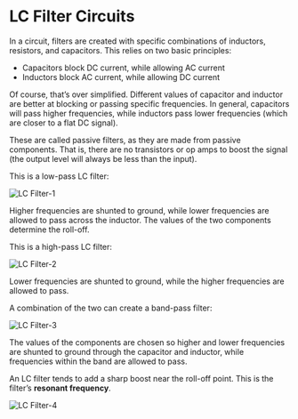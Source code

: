# LC Filter Circuits

In a circuit, filters are created with specific combinations of inductors, resistors, and capacitors. This relies on two basic principles:
* Capacitors block DC current, while allowing AC current
* Inductors block AC current, while allowing DC current

Of course, that’s over simplified. Different values of capacitor and inductor are better at blocking or passing specific frequencies. In general, capacitors will pass higher frequencies, while inductors pass lower frequencies (which are closer to a flat DC signal).

These are called passive filters, as they are made from passive components. That is, there are no transistors or op amps to boost the signal (the output level will always be less than the input).

This is a low-pass LC filter:

![LC Filter-1](https://github.com/user-attachments/assets/b74bd8b2-4c37-41c3-b2e6-893237f6c2c7)


Higher frequencies are shunted to ground, while lower frequencies are allowed to pass across the inductor. The values of the two components determine the roll-off.

This is a high-pass LC filter:

![LC Filter-2](https://github.com/user-attachments/assets/6642f5a4-1770-4ee0-8c38-75fc89f1d57c)


Lower frequencies are shunted to ground, while the higher frequencies are allowed to pass.

A combination of the two can create a band-pass filter:

![LC Filter-3](https://github.com/user-attachments/assets/527bba07-9397-4b71-88c5-ae9e779cb114)


The values of the components are chosen so higher and lower frequencies are shunted to ground through the capacitor and inductor, while frequencies within the band are allowed to pass.

An LC filter tends to add a sharp boost near the roll-off point. This is the filter’s **resonant frequency**.

![LC Filter-4](https://github.com/user-attachments/assets/cad38b10-c861-42be-8066-a63e93e4eac3)

